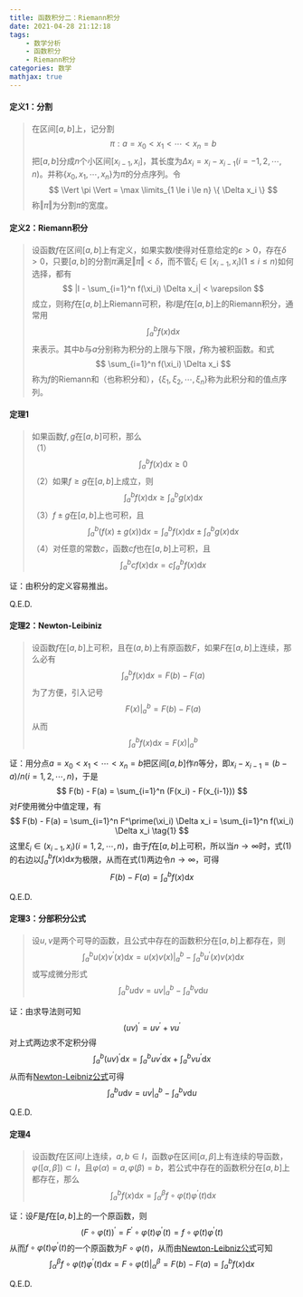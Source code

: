 ```yaml
---
title: 函数积分二：Riemann积分
date: 2021-04-28 21:12:18
tags:
    - 数学分析
    - 函数积分
    - Riemann积分
categories: 数学
mathjax: true
---
```


#### 定义1：分割
> 在区间$[a,b]$上，记分割
$$
    \pi : a = x_0 < x_1 < \cdots < x_n = b
$$
把$[a,b]$分成$n$个小区间$[x_{i-1},x_i]$，其长度为$\Delta x_i = x_i - x_{i-1} (i=-1,2,\cdots,n)$。并称$\{x_0, x_1, \cdots,x_n\}$为$\pi$的分点序列。令
$$
    \Vert \pi \Vert = \max \limits_{1 \le i \le n} \{ \Delta x_i \}
$$
称$\Vert \pi \Vert$为分割$\pi$的宽度。

<!--more-->

#### 定义2：Riemann积分
> 设函数$f$在区间$[a,b]$上有定义，如果实数$I$使得对任意给定的$\varepsilon > 0$，存在$\delta > 0$，只要$[a,b]$的分割$\pi$满足$\Vert \pi \Vert < \delta$，而不管$\xi_i \in [x_{i-1}, x_i] (1 \le i \le n)$如何选择，都有
$$
    |I - \sum_{i=1}^n f(\xi_i) \Delta x_i| < \varepsilon
$$
成立，则称$f$在$[a,b]$上Riemann可积，称$I$是$f$在$[a,b]$上的Riemann积分，通常用
$$
    \int_a^b f(x) \mathrm{d} x
$$
来表示。其中$b$与$a$分别称为积分的上限与下限，$f$称为被积函数。和式
$$
    \sum_{i=1}^n f(\xi_i) \Delta x_i
$$
称为$f$的Riemann和（也称积分和），$\{\xi_1, \xi_2, \cdots, \xi_n\}$称为此积分和的值点序列。

#### 定理1
> 如果函数$f,g$在$[a,b]$可积，那么 <br/>
（1）
$$
    \int_a^b f(x) \mathrm{d} x \ge 0
$$
（2）如果$f \ge g$在$[a,b]$上成立，则
$$
    \int_a^b f(x) \mathrm{d} x \ge \int_a^b g(x) \mathrm{d} x
$$
（3）$f \pm g$在$[a,b]$上也可积，且
$$
    \int_a^b (f(x) \pm g(x)) \mathrm{d} x = \int_a^b f(x) \mathrm{d} x \pm \int_a^b g(x) \mathrm{d} x
$$
（4）对任意的常数$c$，函数$cf$也在$[a,b]$上可积，且
$$
    \int_a^b cf(x) \mathrm{d} x = c \int_a^b f(x) \mathrm{d} x
$$

证：由积分的定义容易推出。

Q.E.D.

#### 定理2：Newton-Leibiniz
> 设函数$f$在$[a,b]$上可积，且在$(a,b)$上有原函数$F$，如果$F$在$[a,b]$上连续，那么必有
$$
    \int_a^b f(x) \mathrm{d} x = F(b) - F(a)
$$
为了方便，引入记号
$$
    F(x) \Big|_a^b = F(b) - F(a)
$$
从而
$$
    \int_a^b f(x) \mathrm{d} x = F(x) \Big|_a^b
$$

证：用分点$a = x_0 < x_1 < \cdots < x_n=b$把区间$[a,b]$作$n$等分，即$x_i - x_{i-1} = (b-a) / n (i=1,2,\cdots,n)$，于是
$$
    F(b) - F(a) = \sum_{i=1}^n (F(x_i) - F(x_{i-1}))
$$
对$F$使用微分中值定理，有
$$
    F(b) - F(a) = \sum_{i=1}^n F^\prime(\xi_i) \Delta x_i = \sum_{i=1}^n f(\xi_i) \Delta x_i \tag{1}
$$
这里$\xi_i \in (x_{i-1}, x_i)(i=1,2,\cdots,n)$，由于$f$在$[a,b]$上可积，所以当$n \to \infty$时，式(1)的右边以$\displaystyle \int_a^b f(x) \mathrm{d} x$为极限，从而在式(1)两边令$n \to \infty$，可得
$$
    F(b) - F(a) = \int_a^b f(x) \mathrm{d} x
$$

Q.E.D.


#### 定理3：分部积分公式
> 设$u,v$是两个可导的函数，且公式中存在的函数积分在$[a,b]$上都存在，则
$$
    \int_a^b u(x)v^\prime(x) \mathrm{d} x = u(x)v(x)\Big|_a^b - \int_a^b u^\prime(x)v(x) \mathrm{d} x
$$
或写成微分形式
$$
    \int_a^b u \mathrm{d} v = u v\Big|_a^b  - \int_a^b v \mathrm{d} u
$$

证：由求导法则可知
$$
    (uv)^\prime = uv^\prime + vu^\prime
$$
对上式两边求不定积分得
$$
    \int_a^b (uv)^\prime \mathrm{d} x = \int_a^b uv^\prime \mathrm{d}x + \int_a^b vu^\prime \mathrm{d}x
$$
从而有[Newton-Leibniz公式](https://gamersover.github.io/2021/04/28/函数积分2/#定理2：Newton-Leibiniz公式)可得
$$
    \int_a^b u \mathrm{d} v = u v \Big|_a^b - \int_a^b v \mathrm{d} u
$$

Q.E.D.

#### 定理4
> 设函数$f$在区间$I$上连续，$a,b \in I$，函数$\varphi$在区间$[\alpha, \beta]$上有连续的导函数，$\varphi([\alpha, \beta]) \subset I$，且$\varphi(\alpha) = a, \varphi(\beta) = b$，若公式中存在的函数积分在$[a,b]$上都存在，那么
$$
    \int_a^b f(x) \mathrm{d} x = \int_{\alpha}^{\beta} f \circ \varphi(t) \varphi^\prime(t) \mathrm{d} x
$$

证：设$F$是$f$在$[a,b]$上的一个原函数，则
$$
    (F \circ \varphi(t))^\prime = F^\prime \circ \varphi(t) \varphi^\prime(t) = f \circ \varphi(t) \varphi^\prime(t)
$$
从而$f \circ \varphi(t) \varphi^\prime(t)$的一个原函数为$F\circ \varphi(t)$，从而由[Newton-Leibniz公式](https://gamersover.github.io/2021/04/28/函数积分2/#定理2：Newton-Leibiniz公式)可知
$$
    \int_{\alpha}^{\beta} f \circ \varphi(t) \varphi^\prime(t) \mathrm{d} x = F\circ \varphi(t) \Big|_{\alpha}^{\beta} = F(b) - F(a) = \int_a^b f(x) \mathrm{d} x
$$

Q.E.D.
